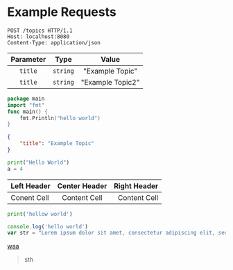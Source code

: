 # Example Requests

```http
POST /topics HTTP/1.1
Host: localhost:8080
Content-Type: application/json
```

| Parameter |    Type     |         Value                |
| :--------: | :-------: | :-------------------------: |
| `title` | `string` | "Example Topic" |
| `title` | `string` | "Example Topic2" |

```go
package main
import "fmt"
func main() {
    fmt.Println("hello world")
}
```

```json
{
    "title": "Example Topic"
}
```

```python
print("Hello World")
a = 4
```

 Left Header |  Center Header  | Right Header
:----------- | :-------------: | ------------:
 Conent Cell |  Content Cell   | Content Cell

```python
print('hellow world')
```

```js
console.log('hello world')
var str = "Lorem ipsum dolor sit amet, consectetur adipiscing elit, sed do eiusmod tempor incididunt ut labore et dolore magna aliqua. Ut enim ad minim veniam, quis nostrud exercitation ullamco laboris nisi ut aliquip ex ea commodo consequat. Duis aute irure dolor in reprehenderit in voluptate velit esse cillum dolore eu fugiat nulla pariatur. Excepteur sint occaecat cupidatat non proident, sunt in culpa qui officia deserunt mollit anim id est laborum."
```

[waa](www.google.com)

> sth